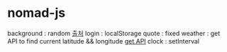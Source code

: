 # nomad-js

background : random
<a href="https://www.wallpaperbetter.com">출처</a>
login : localStorage
quote : fixed
weather : get API to find current latitude && longitude
<a href="https://www.openweathermap.org">get API</a>
clock : setInterval
